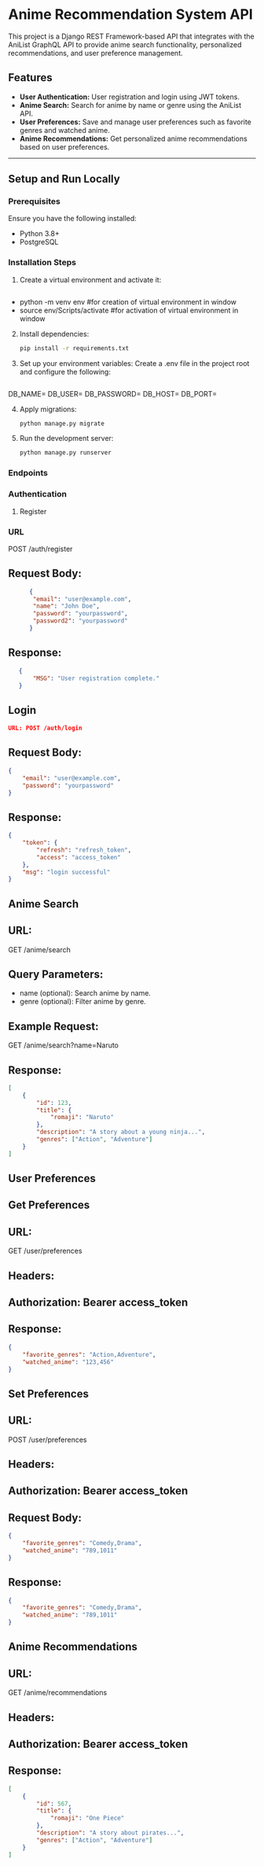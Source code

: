 # Anime Recommendation System API

This project is a Django REST Framework-based API that integrates with the AniList GraphQL API to provide anime search functionality, personalized recommendations, and user preference management.

## Features
- **User Authentication:** User registration and login using JWT tokens.
- **Anime Search:** Search for anime by name or genre using the AniList API.
- **User Preferences:** Save and manage user preferences such as favorite genres and watched anime.
- **Anime Recommendations:** Get personalized anime recommendations based on user preferences.

---

## Setup and Run Locally

### Prerequisites
Ensure you have the following installed:
- Python 3.8+
- PostgreSQL


### Installation Steps

1. Create a virtual environment and activate it:
   ```bash
  - python -m venv env #for creation of virtual environment in window
  - source env/Scripts/activate  #for activation of virtual environment in window

2. Install dependencies:

   ```bash
   pip install -r requirements.txt

3. Set up your environment variables: Create a .env file in the project root and configure the following:

   ```env
   
 DB_NAME=
 DB_USER=
 DB_PASSWORD=
 DB_HOST=
 DB_PORT=

4. Apply migrations:

   ```bash
   python manage.py migrate

5. Run the development server:

   ```bash
   python manage.py runserver


### Endpoints
### Authentication
1. Register
### URL
POST /auth/register

## Request Body:
```json
      {
       "email": "user@example.com",
       "name": "John Doe",
       "password": "yourpassword",
       "password2": "yourpassword"
      }
```
## Response:
```json
   {
       "MSG": "User registration complete."
   }
```
## Login
   ```json
   URL: POST /auth/login
```
## Request Body:
   ```json
   {
       "email": "user@example.com",
       "password": "yourpassword"
   }
```
## Response:

```json
{
    "token": {
        "refresh": "refresh_token",
        "access": "access_token"
    },
    "msg": "login successful"
}
```
## Anime Search
## URL: 
GET /anime/search
## Query Parameters:

- name (optional): Search anime by name.
- genre (optional): Filter anime by genre.
## Example Request:
GET /anime/search?name=Naruto

## Response:

```json
[
    {
        "id": 123,
        "title": {
            "romaji": "Naruto"
        },
        "description": "A story about a young ninja...",
        "genres": ["Action", "Adventure"]
    }
]
```
## User Preferences
## Get Preferences
## URL: 
GET /user/preferences
## Headers:

## Authorization: Bearer access_token
## Response:
```json
{
    "favorite_genres": "Action,Adventure",
    "watched_anime": "123,456"
}
```
## Set Preferences
## URL: 
POST /user/preferences
## Headers:
## Authorization: Bearer access_token
## Request Body:
```json
{
    "favorite_genres": "Comedy,Drama",
    "watched_anime": "789,1011"
}
```
## Response:

```json
{
    "favorite_genres": "Comedy,Drama",
    "watched_anime": "789,1011"
}
```
## Anime Recommendations
## URL: 
GET /anime/recommendations
## Headers:

## Authorization: Bearer access_token
## Response:

```json
[
    {
        "id": 567,
        "title": {
            "romaji": "One Piece"
        },
        "description": "A story about pirates...",
        "genres": ["Action", "Adventure"]
    }
]
```



